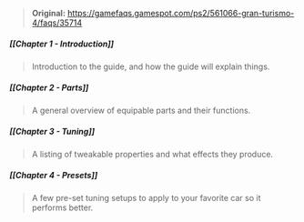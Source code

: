 >**Original:**
> https://gamefaqs.gamespot.com/ps2/561066-gran-turismo-4/faqs/35714

##### [[Chapter 1 - Introduction]]
>Introduction to the guide, and how the guide will explain things.

##### [[Chapter 2 - Parts]] 
>A general overview of equipable parts and their functions.

##### [[Chapter 3 - Tuning]]
>A listing of tweakable properties and what effects they produce.

##### [[Chapter 4 - Presets]]
>A few pre-set tuning setups to apply to your favorite car so it performs better.